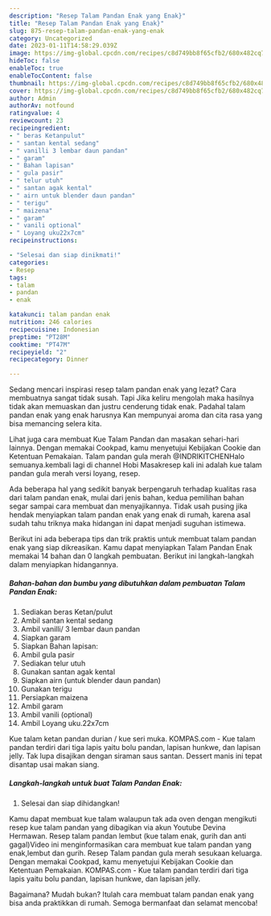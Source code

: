 ```yaml
---
description: "Resep Talam Pandan Enak yang Enak}"
title: "Resep Talam Pandan Enak yang Enak}"
slug: 875-resep-talam-pandan-enak-yang-enak
category: Uncategorized
date: 2023-01-11T14:58:29.039Z
image: https://img-global.cpcdn.com/recipes/c8d749bb8f65cfb2/680x482cq70/talam-pandan-enak-foto-resep-utama.jpg
hideToc: false
enableToc: true
enableTocContent: false
thumbnail: https://img-global.cpcdn.com/recipes/c8d749bb8f65cfb2/680x482cq70/talam-pandan-enak-foto-resep-utama.jpg
cover: https://img-global.cpcdn.com/recipes/c8d749bb8f65cfb2/680x482cq70/talam-pandan-enak-foto-resep-utama.jpg
author: Admin
authorAv: notfound
ratingvalue: 4
reviewcount: 23
recipeingredient:
- " beras Ketanpulut"
- " santan kental sedang"
- " vanilli 3 lembar daun pandan"
- " garam"
- " Bahan lapisan"
- " gula pasir"
- " telur utuh"
- " santan agak kental"
- " airn untuk blender daun pandan"
- " terigu"
- " maizena"
- " garam"
- " vanili optional"
- " Loyang uku22x7cm"
recipeinstructions:

- "Selesai dan siap dinikmati!"
categories:
- Resep
tags:
- talam
- pandan
- enak

katakunci: talam pandan enak 
nutrition: 246 calories
recipecuisine: Indonesian
preptime: "PT28M"
cooktime: "PT47M"
recipeyield: "2"
recipecategory: Dinner

---
```



Sedang mencari inspirasi resep talam pandan enak yang lezat? Cara membuatnya sangat tidak susah. Tapi Jika keliru mengolah maka hasilnya tidak akan memuaskan dan justru cenderung tidak enak. Padahal talam pandan enak yang enak harusnya Kan mempunyai aroma dan cita rasa yang bisa memancing selera kita.


Lihat juga cara membuat Kue Talam Pandan dan masakan sehari-hari lainnya. Dengan memakai Cookpad, kamu menyetujui Kebijakan Cookie dan Ketentuan Pemakaian. Talam pandan gula merah @INDRIKITCHENHalo semuanya.kembali lagi di channel Hobi Masakresep kali ini adalah kue talam pandan gula merah versi loyang, resep.

Ada beberapa hal yang sedikit banyak berpengaruh terhadap kualitas rasa dari talam pandan enak, mulai dari jenis bahan, kedua pemilihan bahan segar sampai cara membuat dan menyajikannya. Tidak usah pusing jika hendak menyiapkan talam pandan enak yang enak di rumah, karena asal sudah tahu triknya maka hidangan ini dapat menjadi suguhan istimewa.


Berikut ini ada beberapa tips dan trik praktis untuk membuat talam pandan enak yang siap dikreasikan. Kamu dapat menyiapkan Talam Pandan Enak memakai 14 bahan dan 0 langkah pembuatan. Berikut ini langkah-langkah dalam menyiapkan hidangannya.

<!--inarticleads1-->

##### Bahan-bahan dan bumbu yang dibutuhkan dalam pembuatan Talam Pandan Enak:

1. Sediakan  beras Ketan/pulut
1. Ambil  santan kental sedang
1. Ambil  vanilli/ 3 lembar daun pandan
1. Siapkan  garam
1. Siapkan  Bahan lapisan:
1. Ambil  gula pasir
1. Sediakan  telur utuh
1. Gunakan  santan agak kental
1. Siapkan  airn (untuk blender daun pandan)
1. Gunakan  terigu
1. Persiapkan  maizena
1. Ambil  garam
1. Ambil  vanili (optional)
1. Ambil  Loyang uku.22x7cm


Kue talam ketan pandan durian / kue seri muka. KOMPAS.com - Kue talam pandan terdiri dari tiga lapis yaitu bolu pandan, lapisan hunkwe, dan lapisan jelly. Tak lupa disajikan dengan siraman saus santan. Dessert manis ini tepat disantap usai makan siang. 

<!--inarticleads2-->

##### Langkah-langkah untuk buat Talam Pandan Enak:


1. Selesai dan siap dihidangkan!

Kamu dapat membuat kue talam walaupun tak ada oven dengan mengikuti resep kue talam pandan yang dibagikan via akun Youtube Devina Hermawan. Resep talam pandan lembut (kue talam enak, gurih dan anti gagal)Video ini menginformasikan cara membuat kue talam pandan yang enak,lembut dan gurih. Resep Talam pandan gula merah sesukaan keluarga. Dengan memakai Cookpad, kamu menyetujui Kebijakan Cookie dan Ketentuan Pemakaian. KOMPAS.com - Kue talam pandan terdiri dari tiga lapis yaitu bolu pandan, lapisan hunkwe, dan lapisan jelly. 

Bagaimana? Mudah bukan? Itulah cara membuat talam pandan enak yang bisa anda praktikkan di rumah. Semoga bermanfaat dan selamat mencoba!
